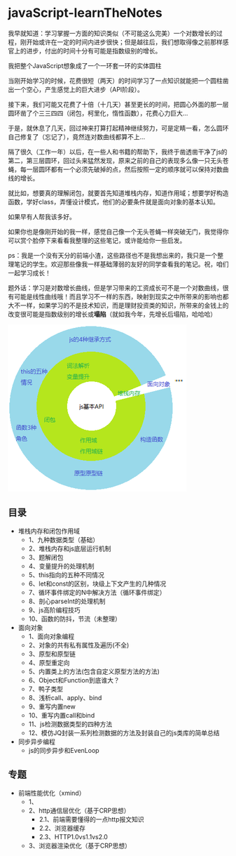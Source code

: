 # javaScript-learnTheNotes
我早就知道：学习掌握一方面的知识类似（不可能这么完美）一个对数增长的过程，刚开始或许在一定的时间内进步很快；但是越往后，我们想取得像之前那样感官上的进步，付出的时间十分有可能是指数级别的增长。

我把整个JavaScript想象成了一个一环套一环的实体圆柱

当刚开始学习的时候，花费很短（两天）的时间学习了一点知识就能把一个圆柱凿出一个空心，产生感觉上的巨大进步（API阶段）。

接下来，我们可能又花费了十倍（十几天）甚至更长的时间，把圆心外面的那一层圆环凿了个三三四四（闭包，柯里化，惰性函数），花费心力巨大...

于是，就休息了几天，回过神来打算打起精神继续努力，可是定睛一看，怎么圆环自己修复了（忘记了），竟然连对数曲线都算不上...

隔了很久（工作一年）以后，在一些人和书籍的帮助下，我终于凿透凿干净了js的第二，第三层圆环，回过头来猛然发现，原来之前的自己的表现多么像一只无头苍蝇，每一层圆环都有一个必须先破掉的点，然后按照一定的顺序就可以保持对数曲线的增长。

就比如，想要真的理解闭包，就要首先知道堆栈内存，知道作用域；想要学好构造函数，学好class，弄懂设计模式，他们的必要条件就是面向对象的基本认知。

如果早有人帮我该多好。

如果你也是像刚开始的我一样，感觉自己像一个无头苍蝇一样突破无门，我觉得你可以赏个脸停下来看看我整理的这些笔记，或许能给你一些启发。

ps：我是一个没有天分的前端小渣，这些路径也不是我想出来的，我只是一个整理笔记的学生。欢迎那些像我一样基础薄弱的友好的同学查看我的笔记。祝，咱们一起学习成长！

题外话：学习是对数增长曲线，但是学习带来的工资成长可不是一个对数曲线，很有可能是线性曲线哦！而且学习不一样的东西，映射到现实之中所带来的影响也都大不一样，如果学习的不是技术知识，而是理财投资类的知识，所带来的金钱上的改变很可能是指数级别的增长或**塌陷**（就如我今年，先增长后塌陷，哈哈哈）

![avatar](https://github.com/Vagrant-aGuan/javaScript-learnTheNotes/blob/main/pathMap.png)

## 目录
  + 堆栈内存和闭包作用域
    + 1、九种数据类型（基础）
    + 2、堆栈内存和js底层运行机制
    + 3、题解闭包
    + 4、变量提升的处理机制
    + 5、this指向的五种不同情况
    + 6、let和const的区别，块级上下文产生的几种情况
    + 7、循环事件绑定的N中解决方法（循环事件绑定）
    + 8、剖心parseInt的处理机制
    + 9、js高阶编程技巧
    + 10、函数的防抖，节流（未整理）
  + 面向对象
    + 1、面向对象编程
    + 2、对象的共有私有属性及遍历(不全)
    + 3、原型和原型链
    + 4、原型重定向
    + 5、内置类上的方法(包含自定义原型方法的方法)
    + 6、Object和Function到底谁大？
    + 7、鸭子类型
    + 8、浅析call、apply、bind
    + 9、重写内置new
    + 10、重写内置call和bind
    + 11、js检测数据类型的四种方法
    + 12、模仿JQ封装一系列检测数据的方法及封装自己的js类库的简单总结
  + 同步异步编程
    + js的同步异步和EvenLoop
## 专题
  + 前端性能优化（xmind）
    + 1、
    + 2、http通信层优化（基于CRP思想）
      + 2.1、前端需要懂得的一点http报文知识
      + 2.2、浏览器缓存
      + 2.3、HTTP1.0vs1.1vs2.0
    + 3、浏览器渲染优化（基于CRP思想）